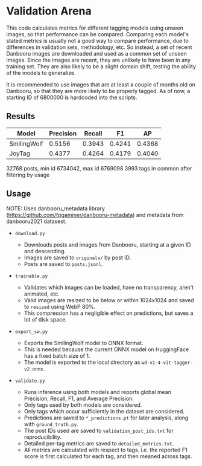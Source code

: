 # Validation Arena

This code calculates metrics for different tagging models using unseen images, so that performance can be compared.  Comparing each model's stated metrics is usually not a good way to compare performance, due to differences in validation sets, methodology, etc.  So instead, a set of recent Danbooru images are downloaded and used as a common set of unseen images.  Since the images are recent, they are unlikely to have been in any training set.  They are also likely to be a slight domain shift, testing the ability of the models to generalize.

It is recommended to use images that are at least a couple of months old on Danbooru, so that they are more likely to be properly tagged.  As of now, a starting ID of 6800000 is hardcoded into the scripts.

## Results

| Model       | Precision | Recall  | F1     | AP     |
|-------------|-----------|---------|--------|--------|
| SmilingWolf | 0.5156    | 0.3943  | 0.4241 | 0.4368 |
| JoyTag      | 0.4377    | 0.4264  | 0.4179 | 0.4040 |

32768 posts, min id 6734042, max id 6769098
3993 tags in common after filtering by usage

## Usage

NOTE: Uses danbooru_metadata library (https://github.com/fpgaminer/danbooru-metadata) and metadata from danbooru2021 datasest.

* `download.py`
	* Downloads posts and images from Danbooru, starting at a given ID and descending.
	* Images are saved to `originals/` by post ID.
	* Posts are saved to `posts.jsonl`.

* `trainable.py`
	* Validates which images can be loaded, have no transparency, aren't animated, etc.
	* Valid images are resized to be below or within 1024x1024 and saved to `resized` using WebP 80%.
	* This compression has a negligible effect on predictions, but saves a lot of disk space.

* `export_sw.py`
	* Exports the SmilingWolf model to ONNX format.
	* This is needed because the current ONNX model on HuggingFace has a fixed batch size of 1.
	* The model is exported to the local directory as `wd-v1-4-vit-tagger-v2.onnx`.

* `validate.py`
	* Runs inference using both models and reports global mean Precision, Recall, F1, and Average Precision.
	* Only tags used by both models are considered.
	* Only tags which occur sufficiently in the dataset are considered.
	* Predictions are saved to `*_predictions.pt` for later analysis, along with `ground_truth.py`.
	* The post IDs used are saved to `validation_post_ids.txt` for reproducibility.
	* Detailed per-tag metrics are saved to `detailed_metrics.txt`.
	* All metrics are calculated with respect to tags.  i.e. the reported F1 score is first calculated for each tag, and then meaned across tags.
